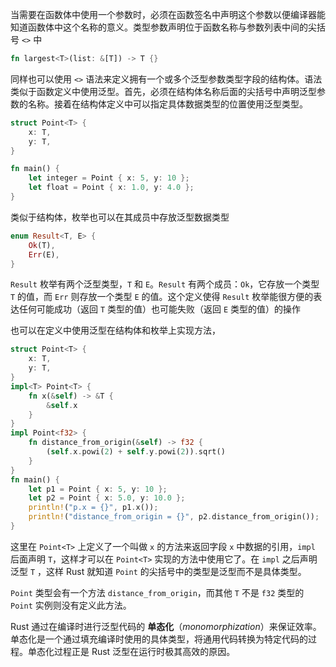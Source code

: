 当需要在函数体中使用一个参数时，必须在函数签名中声明这个参数以便编译器能知道函数体中这个名称的意义。类型参数声明位于函数名称与参数列表中间的尖括号 `<>` 中

```rust
fn largest<T>(list: &[T]) -> T {}
```

同样也可以使用 `<>` 语法来定义拥有一个或多个泛型参数类型字段的结构体。语法类似于函数定义中使用泛型。首先，必须在结构体名称后面的尖括号中声明泛型参数的名称。接着在结构体定义中可以指定具体数据类型的位置使用泛型类型。

```rust
struct Point<T> {
    x: T,
    y: T,
}

fn main() {
    let integer = Point { x: 5, y: 10 };
    let float = Point { x: 1.0, y: 4.0 };
}
```

类似于结构体，枚举也可以在其成员中存放泛型数据类型

```rust
enum Result<T, E> {
    Ok(T),
    Err(E),
}
```

`Result` 枚举有两个泛型类型，`T` 和 `E`。`Result` 有两个成员：`Ok`，它存放一个类型 `T` 的值，而 `Err` 则存放一个类型 `E` 的值。这个定义使得 `Result` 枚举能很方便的表达任何可能成功（返回 `T` 类型的值）也可能失败（返回 `E` 类型的值）的操作

也可以在定义中使用泛型在结构体和枚举上实现方法，

```rust
struct Point<T> {
    x: T,
    y: T,
}
impl<T> Point<T> {
    fn x(&self) -> &T {
        &self.x
    }
}
impl Point<f32> {
    fn distance_from_origin(&self) -> f32 {
        (self.x.powi(2) + self.y.powi(2)).sqrt()
    }
}
fn main() {
    let p1 = Point { x: 5, y: 10 };
    let p2 = Point { x: 5.0, y: 10.0 };
    println!("p.x = {}", p1.x());
    println!("distance_from_origin = {}", p2.distance_from_origin());
}

```

这里在 `Point<T>` 上定义了一个叫做 `x` 的方法来返回字段 `x` 中数据的引用，`impl` 后面声明 `T`，这样才可以在 `Point<T>` 实现的方法中使用它了。在 `impl` 之后声明泛型 `T` ，这样 Rust 就知道 `Point` 的尖括号中的类型是泛型而不是具体类型。

`Point` 类型会有一个方法 `distance_from_origin`，而其他 `T` 不是 `f32` 类型的 `Point` 实例则没有定义此方法。





Rust 通过在编译时进行泛型代码的 **单态化**（*monomorphization*）来保证效率。单态化是一个通过填充编译时使用的具体类型，将通用代码转换为特定代码的过程。单态化过程正是 Rust 泛型在运行时极其高效的原因。